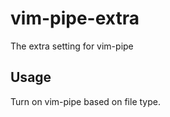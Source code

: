 vim-pipe-extra
==============

The extra setting for vim-pipe


Usage
-----
Turn on vim-pipe based on file type.
